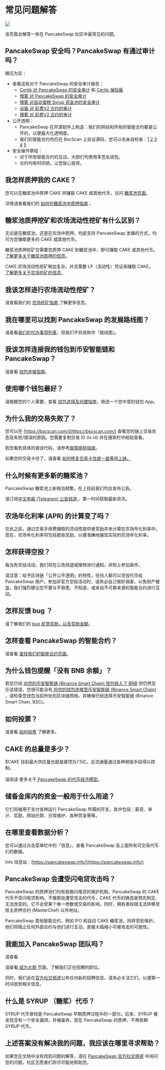# 常见问题解答

![](https://gblobscdn.gitbook.com/assets%2F-MHREX7DHcljbY5IkjgJ%2F-MbAxZIJGgk1QpS48uum%2F-MbAxk6fW4tsBsVDJVMR%2Fdocs%20masthead%20\(17\).png?alt=media\&token=a7b52851-0c4d-4249-901d-da79120f3eac)

该页面会解答一些在 PancakeSwap  社区中最常见的问题。

## PancakeSwap 安全吗？PancakeSwap 有通过审计吗？

眼见为实：

* 查看这些对于 PancakeSwap 的安全审计报告：
  * [Certik 对 PancakeSwap 的安全审计](https://www.certik.org/projects/pancakeswap) 和 [Certik 保险盾](https://shield.certik.foundation/)
  * [慢雾 对 PancakeSwap 的安全审计](https://github.com/slowmist/Knowledge-Base/blob/master/open-report/Smart%20Contract%20Security%20Audit%20Report%20%20-%20PancakeSwap.pdf)
  * [慢雾 对自动蛋糕 Syrup 资金池的安全审计](https://github.com/slowmist/Knowledge-Base/blob/master/open-report/Smart%20Contract%20Security%20Audit%20Report%20-%20CakeVault.pdf)
  * [派盾 对 彩票V2 合约的审计](https://github.com/peckshield/publications/blob/master/audit\_reports/PeckShield-Audit-Report-PancakeswapLottery-v1.0.pdf)
  * [慢雾 对 彩票V2 合约的审计](https://github.com/slowmist/Knowledge-Base/blob/master/open-report/Smart%20Contract%20Security%20Audit%20Report%20-%20PancakeSwap%20Lottery.pdf)
* 公开透明：
  * PancakeSwap 在开源软件上构造：我们的网站和所有的智能合约都是公开的，以便最大化透明度。
  * 我们的智能合约均已在 BscScan 上验证源码，您可以去亲自检查：[1](https://bscscan.com/address/0x10ED43C718714eb63d5aA57B78B54704E256024E) [2](https://bscscan.com/address/0x73feaa1ee314f8c655e354234017be2193c9e24e#code) [3](https://bscscan.com/address/0xbcfccbde45ce874adcb698cc183debcf17952812) [4](https://bscscan.com/address/0x1b96b92314c44b159149f7e0303511fb2fc4774f#code) [5](https://bscscan.com/address/0x92E8CeB7eAeD69fB6E4d9dA43F605D2610214E68)&#x20;
* 安全操作章程：
  * 对于所有智能合约的互动，大厨们均使用多签名钱包。
  * 合约均有时间锁，让您放心投资。

## 我怎样质押我的 CAKE？

您可以在糖浆池中质押 CAKE 并赚取 CAKE 或其他代币，访问 [糖浆池页面](https://pancakeswap.finance/pools)。

详情请查看我们的 [如何在糖浆池中质押指南](../products/syrup-pools/ru-he-zai-tang-jiang-chi-nei-zhi-ya.md) 。

## 糖浆池质押挖矿和农场流动性挖矿有什么区别？

无论是在糖浆池，还是在农场中质押。均是支持 PancakeSwap 发展的方式，均可为您赚取更多的 CAKE 或其他代币。

糖浆池质押挖矿仅需要您质押 CAKE 到糖浆池中，即可赚取 CAKE 或其他代币。\
[了解更多关于糖浆池质押的信息](../products/syrup-pools/)。

CAKE.农场流动性挖矿稍加复杂，并且需要 LP（流动性）凭证来赚取 CAKE。\
[了解更多关于农场挖矿的信息](../products/yield-farming/)。

## 我该怎样进行农场流动性挖矿？

请查看我们的 [农场挖矿指南 ](../products/yield-farming/ru-he-shi-yong-nong-chang.md)了解更多信息。

## 我在哪里可以找到 PancakeSwap 的发展路线图？

请查看[我们的代办事项列表](../roadmap.md)，但我们不将其称作「路线图」。

## 我该怎样连接我的钱包到币安智能链和 PancakeSwap？

请查看 [钱包连接指南](../get-started/connection-guide.md)。

## 使用哪个钱包最好？

请根据您的个人需要，查看 [钱包选择及创建指南](../get-started/wallet-guide.md)，挑选一个您中意的钱包 App。

## 为什么我的交易失败了？

您可以在 [https://bscscan.com/](https://bscscan.com/) 查看您的链上交易状态及失败/错误的原因。您需要复制交易 ID (tx id) 并在搜索栏中粘贴查看。

若您看到具体的错误代码，请参考[故障排除指南](troubleshooting-errors.md)。

如果您的交易卡住了，请查看 [如何修复交易卡住或一直等待上链。](ru-he-xiu-fu-metamask-shang-ka-zhu-de-jiao-yi.md)

## 什么时候有更多新的糖浆池？

PancakeSwap 糖浆池上新相当频繁，在上线前我们均会发布公告。

请订阅[中文电报 (Telegram) 公告频道 ](https://t.me/PancakeSwap\_CN)，第一时间获取最新资讯。

## 农场年化利率 (APR) 的计算变了吗？

在此之前，通过交易手续费赚取的流动性提供者奖励并未计算在农场年化利率中。现在，农场年化利率将包括那些奖励，以便准确地展现实际的农场年化利率。

## 怎样获得空投？

每当有空投活动，我们将在公告频道或推特进行通知，并附上参加条件。

请注意：给予区块链「公开公平透明」的特性，任何人都可以空投代币给 PancakeSwap 用户。参加非官方空投活动时，请务必自己做好调查，以免财产被盗。我们强烈建议您不要与不熟悉、不知道，或来自不可靠来源的智能合约进行互动。

## 怎样反馈 bug ？

请了解我们的 [bug 反馈奖励，以及奖励金额](../code/bug-shang-jin.md)。

## 怎样查看 PancakeSwap 的智能合约？

请查看 [查找我们的智能合约页面](https://docs.pancakeswap.finance/code/smart-contracts/finding-contracts)。

## 为什么钱包提醒「没有 BNB 余额」？

若您已经 [向您的币安智能链 (Binance Smart Chain) 钱包转入了 BNB](../get-started/bep20-guide.md) 但仍然显示该错误，您很可能没有[ 将您的钱包连接至币安智能链 (Binance Smart Chain)](../get-started/connection-guide.md) ，请检查您钱包当前所处的区块链网络，并确保已经选择币安智能链 (Binance Smart Chain, BSC)。

## 如何投票？

请查看 [如何投票](../products/voting/) 了解更多。

## CAKE 的总量是多少？

$CAKE 目前最大供应量也就是硬顶为7.5亿，总流通量通过各种销毁手段得以控制。\
\
请阅读 更多关于[ PancakeSwap 的代币经济模型](../tokenomics/cake/cake-dai-bi-jing-ji-mo-xing.md)。

## 储备金库内的资金一般用于什么用途？

它们将被用于支付各种运行 PancakeSwap 所需的开支，其中包括：薪资、审计、奖励、网站托管、日常维护、各种赏金等等。

## 在哪里查看数据分析？

您可以通过点击菜单栏中的「信息」，查看 PancakeSwap 及上面所有可交易代币们的数据。

Info 信息站：[https://pancakeswap.info/](https://pancakeswap.info/)

## PancakeSwap 会遭受闪电贷攻击吗？

PancakeSwap 的质押池们均有抵御闪电贷的保护机制。PancakeSwap 的 CAKE 代币不受闪电贷影响。不像那些遭受攻击的代币，CAKE 代币的铸造是预先制定、无法改变的。它不会受某个单一参数或交易的影响。同时，拥有者权限无法转移至除主质押合约 (MasterChef) 以外地址。

PancakeSwap 其他智能合约，例如 IFO 和自动 CAKE 糖浆池，同样受到保护。他们将阻止任何外部合约与他们进行互动，直接大幅缩小可被攻击的可能性。

## 我能加入 PancakeSwap 团队吗？

请查看

请查看[ 成为大厨 ](../zhao-pin-xin-xi/cheng-wei-yi-ming-chu-shi/)页面，了解我们正在招聘的职位。

同时，我们会在[官方社交频道](../contact-us/telegram.md)公布任何新的招聘信息，请务必关注它们，以便第一时间收到相关信息。

## 什么是 SYRUP （糖浆）代币？

SYRUP 代币曾经是 PancakeSwap 早期质押过程中的一部分。后来，SYRUP 被发现含有一个安全漏洞，并被废弃。现在 PancakeSwap 的质押，不再依赖 SYRUP 代币。

## 上述答案没有解决我的问题，我应该在哪里寻求帮助？

如果您在文档中没有找到问题的解答，请在 [PancakeSwap 官方社交频道](https://docs.pancakeswap.finance/contact-us/telegram) 中询问您的问题。社区志愿者们将尽可能地帮助您。
